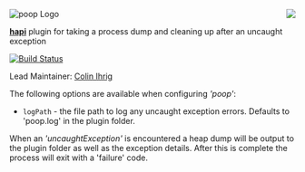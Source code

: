 <a href="https://github.com/spumko"><img src="https://raw.github.com/spumko/spumko/master/images/from.png" align="right" /></a>
![poop Logo](https://raw.github.com/spumko/poop/master/images/poop.png)

[**hapi**](https://github.com/spumko/hapi) plugin for taking a process dump and cleaning up after an uncaught exception

[![Build Status](https://secure.travis-ci.org/spumko/poop.png)](http://travis-ci.org/spumko/poop)

Lead Maintainer: [Colin Ihrig](https://github.com/cjihrig)


The following options are available when configuring _'poop'_:

- `logPath` - the file path to log any uncaught exception errors.  Defaults to 'poop.log' in the plugin folder.


When an _'uncaughtException'_ is encountered a heap dump will be output to the plugin folder as well as the exception details.
After this is complete the process will exit with a 'failure' code.
